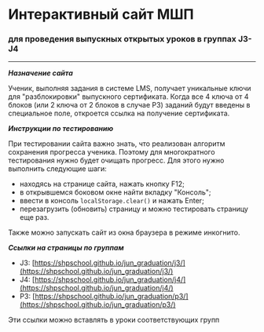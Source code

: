 # Интерактивный сайт МШП

### для проведения выпускных открытых уроков в группах J3-J4

---

**_Назначение сайта_**

Ученик, выполняя задания в системе LMS, получает уникальные ключи для "разблокировки" выпускного сертификата. Когда все 4 ключа от 4 блоков (или 2 ключа от 2 блоков в случае P3) заданий будут введены в специальное поле, откроется ссылка на получение сертификата.

**_Инструкции по тестированию_**

При тестировании сайта важно знать, что реализован алгоритм сохранения прогресса ученика.
Поэтому для многократного тестирования нужно будет очищать прогресс. Для этого нужно выполнить следующие шаги:

- находясь на странице сайта, нажать кнопку F12;
- в открывшемся боковом окне найти вкладку "Консоль";
- ввести в консоль `localStorage.clear()` и нажать Enter;
- перезагрузить (обновить) страницу и можно тестировать страницу еще раз.

Также можно запускать сайт из окна браузера в режиме инкогнито.

**_Ссылки на страницы по группам_**

- J3: [https://shpschool.github.io/jun_graduation/j3/](https://shpschool.github.io/jun_graduation/j3/)
- J4: [https://shpschool.github.io/jun_graduation/j4/](https://shpschool.github.io/jun_graduation/j4/)
- P3: [https://shpschool.github.io/jun_graduation/p3/](https://shpschool.github.io/jun_graduation/p3/)

Эти ссылки можно вставлять в уроки соответствующих групп
